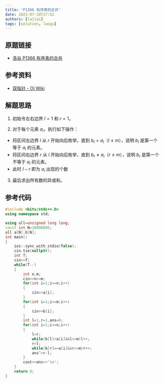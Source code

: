 ```yaml
---
title: 'P1366 有序表的合并'
date: 2023-07-18T17:52
authors: [lailai]
tags: [solution, luogu]
---
```


## 原题链接

- [洛谷 P1366 有序表的合并](https://www.luogu.com.cn/problem/P1366)

<!-- truncate -->

## 参考资料

- [双指针 - OI Wiki](https://oi-wiki.org/misc/two-pointer/)

## 解题思路

1. 初始令左右边界 $l=1$ 和 $r=1$。

2. 对于每个元素 $a_i$，执行如下操作：

- 将区间左边界 $l$ 从 $r$ 开始向后枚举，直到 $b_l=a_i$（$l\le m$），说明 $b_l$ 是第一个等于 $a_i$ 的元素。
- 将区间右边界 $r$ 从 $l$ 开始向后枚举，直到 $b_r\ne a_i$（$r\le m$），说明 $b_r$ 是第一个不等于 $a_i$ 的元素。
- 此时 $l-r$ 即为 $a_i$ 出现的个数

3. 最后求出所有数的异或和。

## 参考代码

```cpp
#include <bits/stdc++.h>
using namespace std;

using ull=unsigned long long;
const int N=10000005;
ull a[N],b[N];
int main()
{
	ios::sync_with_stdio(false);
	cin.tie(nullptr);
	int T;
	cin>>T;
	while(T--)
	{
		int n,m;
		cin>>n>>m;
		for(int i=1;i<=n;i++)
		{
			cin>>a[i];
		}
		for(int i=1;i<=m;i++)
		{
			cin>>b[i];
		}
		int l=1,r=1,ans=0;
		for(int i=1;i<=n;i++)
		{
			l=r;
			while(b[l]<a[i]&&l<=m)l++;
			r=l;
			while(b[r]==a[i]&&r<=m)r++;
			ans^=r-l;
		}
		cout<<ans<<'\n';
	}
	return 0;
}
```

